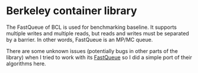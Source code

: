 # Berkeley container library

The FastQueue of BCL is used for benchmarking baseline. It supports multiple writes and multiple reads, but reads and writes must be separated by a barrier. In other words, FastQueue is an MP/MC queue.

There are some unknown issues (potentially bugs in other parts of the library) when I tried to work with its [FastQueue](https://github.com/Huy-DNA/bcl/blob/5a2a20717b2ca2eb11242bbaa893a2536057594e/bcl/containers/FastQueue.hpp) so I did a simple port of their algorithms here.
